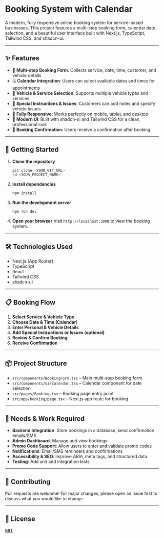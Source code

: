 # Booking System with Calendar

A modern, fully responsive online booking system for service-based businesses. This project features a multi-step booking form, calendar date selection, and a beautiful user interface built with Next.js, TypeScript, Tailwind CSS, and shadcn-ui.

---

## ✨ Features

- 📅 **Multi-step Booking Form**: Collects service, date, time, customer, and vehicle details
- 🗓️ **Calendar Integration**: Users can select available dates and times for appointments
- 🚗 **Vehicle & Service Selection**: Supports multiple vehicle types and services
- 📝 **Special Instructions & Issues**: Customers can add notes and specify vehicle issues
- 📱 **Fully Responsive**: Works perfectly on mobile, tablet, and desktop
- 💎 **Modern UI**: Built with shadcn-ui and Tailwind CSS for a clean, professional look
- 🔔 **Booking Confirmation**: Users receive a confirmation after booking

---

## 🚀 Getting Started

1. **Clone the repository**
   ```sh
   git clone <YOUR_GIT_URL>
   cd <YOUR_PROJECT_NAME>
   ```
2. **Install dependencies**
   ```sh
   npm install
   ```
3. **Run the development server**
   ```sh
   npm run dev
   ```
4. **Open your browser**
   Visit `http://localhost:3000` to view the booking system.

---

## 🛠️ Technologies Used

- Next.js (App Router)
- TypeScript
- React
- Tailwind CSS
- shadcn-ui

---

## 📋 Booking Flow

1. **Select Service & Vehicle Type**
2. **Choose Date & Time (Calendar)**
3. **Enter Personal & Vehicle Details**
4. **Add Special Instructions or Issues (optional)**
5. **Review & Confirm Booking**
6. **Receive Confirmation**

---

## 📦 Project Structure

- `src/components/BookingForm.tsx` – Main multi-step booking form
- `src/components/ui/calendar.tsx` – Calendar component for date selection
- `src/pages/Booking.tsx` – Booking page entry point
- `src/app/booking/page.tsx` – Next.js app route for booking

---

## 🚧 Needs & Work Required

- **Backend Integration**: Store bookings in a database, send confirmation emails/SMS
- **Admin Dashboard**: Manage and view bookings
- **Promo Code Support**: Allow users to enter and validate promo codes
- **Notifications**: Email/SMS reminders and confirmations
- **Accessibility & SEO**: Improve ARIA, meta tags, and structured data
- **Testing**: Add unit and integration tests

---

## 🤝 Contributing

Pull requests are welcome! For major changes, please open an issue first to discuss what you would like to change.

---

## 📄 License

[MIT](LICENSE)
